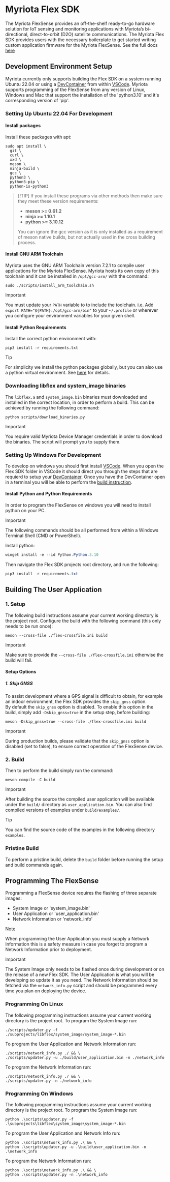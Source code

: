 # Myriota Flex SDK

The Myriota FlexSense provides an off-the-shelf ready-to-go hardware
solution for IoT sensing and monitoring applications with Myriota’s
bi-directional, direct-to-orbit (D2O) satellite communications. The
Myriota Flex SDK provides users with the necessary boilerplate
to get started writing custom application firmware for the Myriota
FlexSense. See the full docs [here](https://flex-docs.myriota.com/)

## Development Environment Setup

Myriota currently only supports building the Flex SDK on a
system running Ubuntu 22.04 or using a
[DevContainer](https://code.visualstudio.com/docs/devcontainers/containers)
from within [VSCode](https://code.visualstudio.com/). Myriota supports
programming of the FlexSense from any version of Linux, Windows and Mac
that support the installation of the 'python3.10' and it's corresponding
version of 'pip'.

### Setting Up Ubuntu 22.04 For Development

#### Install packages

Install these packages with apt:

```shell
sudo apt install \
  git \
  curl \
  xxd \
  meson \
  ninja-build \
  gcc \
  python3 \
  python3-pip \
  python-is-python3
```

>  [!TIP]
>  If you install these programs via other methods then make sure
>  they meet these version requirements:
>  - **meson >= 0.61.2**
>  - **ninja >= 1.10.1**
>  - **python >= 3.10.12**
>
>  You can ignore the gcc version as it is only installed as a
>  requirement of meson native builds, but not actually used in the cross
>  building process.

#### Install GNU ARM Toolchain

Myriota uses the GNU ARM Toolchain version 7.2.1 to compile user
applications for the Myriota FlexSense. Myriota hosts its own copy of
this toolchain and it can be installed in `/opt/gcc-arm/` with the command:

```shell
sudo ./scripts/install_arm_toolchain.sh
```

> [!IMPORTANT]
> You must update your `PATH` variable to to include the toolchain. i.e.
> Add `export PATH="${PATH}:/opt/gcc-arm/bin"` to your `~/.profile` or
> wherever you configure your environment variables for your given
> shell.

#### Install Python Requirements

Install the correct python environment with:

```
pip3 install -r requirements.txt
```

> [!TIP]
> For simplicity we install the python packages globally, but you
> can also use a python virtual environment. See
> [here](https://docs.python.org/3/tutorial/venv.html)
> for details.

### Downloading libflex and system_image binaries

The `libflex.a` and `system_image.bin` binaries must downloaded and installed
in the correct location, in order to perform a build. This can be
achieved by running the following command:

```shell
python scripts/download_binaries.py
```

> [!IMPORTANT]
> You require valid Myriota Device Manager credentials in order to
> download the binaries. The script will prompt you to supply them.

### Setting Up Windows For Development

To develop on windows you should first install
[VSCode](https://code.visualstudio.com/). When you open the Flex SDK
 folder in VSCode it should direct you through the steps that
are requierd to setup your
[DevContainer](https://code.visualstudio.com/docs/devcontainers/containers).
Once you have the DevContainer open in a terminal you will be able to
perform the [build instruction](#building-the-user-application).


#### Install Python and Python Requirements

In order to program the FlexSense on windows you will need to install python
on your PC.

> [!IMPORTANT]
> The following commands should be all performed from within a Windows Terminal
> Shell (CMD or PowerShell).

Install python:

```powershell
winget install -e --id Python.Python.3.10
```

Then navigate the Flex SDK projects root directory, and run the following:

```powershell
pip3 install -r requirements.txt
```

## Building The User Application

### 1. Setup
The following build instructions assume your current working directory
is the project root. Configure the build with the following command (this only
needs to be run once):

```shell
meson --cross-file ./flex-crossfile.ini build
```

> [!IMPORTANT]
> Make sure to provide the `--cross-file ./flex-crossfile.ini` otherwise
> the build will fail.

#### Setup Options
##### 1. Skip GNSS
To assist development where a GPS signal is difficult to obtain, for example
an indoor environment, the Flex SDK provides the `skip_gnss` option.<br />
By default the `skip_gnss` option is disabled. To enable this option in the build,
simply add `-Dskip_gnss=true` in the setup step, before building:
```shell
meson -Dskip_gnss=true --cross-file ./flex-crossfile.ini build
```

> [!IMPORTANT]
> During production builds, please validate that the `skip_gnss` option is
> disabled (set to false), to ensure correct operation of the FlexSense device.

### 2. Build
Then to perform the build simply run the command:

```shell
meson compile -C build
```

> [!IMPORTANT]
> After building the source the compiled user application will be available
> under the `build/` directory as `user_application.bin`. You can also find
> compiled versions of examples under `build/examples/`.

> [!TIP]
> You can find the source code of the examples in the following
> directory `examples`.

### Pristine Build
To perform a pristine build, delete the `build` folder before running the
setup and build commands again.

## Programming The FlexSense

Programming a FlexSense device requires the flashing of three separate
images:

- System Image or 'system_image.bin'
- User Application or 'user_application.bin'
- Network Information or 'network_info'

> [!NOTE]
> When programming the User Application you must supply a Network Information
> this is a safety measure in case you forget to program a Network Information
> prior to deployment.


> [!IMPORTANT]
> The System Image only needs to be flashed once during development or on the
> release of a new Flex SDK. The User Application is what you
> will be developing so update it as you need. The Network Information
> should be fetched via the `network_info.py` script and should be programmed
> every time you plan on deploying the device.

### Programming On Linux

The following programming instructions assume your current working directory
is the project root. To program the System Image run:

```shell
./scripts/updater.py -f ./subprojects/libflex/system_image/system_image-*.bin
```

To program the User Application and Network Information run:

```shell
./scripts/network_info.py ./ && \
./scripts/updater.py -u ./build/user_application.bin -n ./network_info
```

To program the Network Information run:

```shell
./scripts/network_info.py ./ && \
./scripts/updater.py -n ./network_info
```

### Programming On Windows

The following programming instructions assume your current working directory
is the project root. To program the System Image run:

```shell
python .\scripts\updater.py -f .\subprojects\libflex\system_image\system_image-*.bin
```

To program the User Application and Network Info run:

```shell
python .\scripts\network_info.py .\ && \
python .\scripts\updater.py -u .\build\user_application.bin -n .\network_info
```

To program the Network Information run:

```shell
python .\scripts\network_info.py .\ && \
python .\scripts\updater.py -n .\network_info
```

